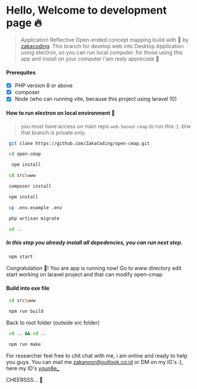 # Hello, Welcome to development page 🔥
> Application Reflective Open-ended concept mapping build with 💖 by [zakacoding](https://zakacoding.github.io).
This branch for develop web into Desktop Application using electron, so you can run local computer. for those using this app and install on your computer i'am realy appreciate 🥰

#### Prerequites
-   [x] PHP version 8 or above
-   [x] composer
-   [x] Node (who can running vite, because this project using laravel 10)

#### How to run electron on local environment 🚀
> you must have access on main repo `web-based-cmap` to run this :). btw that branch is private only.

```bash
 git clone https://github.com/ZakaCoding/open-cmap.git
```
```bash
 cd open-cmap
```
```bash
  npm install
```
```bash
 cd src\www
```
```bash
 composer install
```
```bash
 npm install
```
```bash
 cp .env.example .env
```
```bash
 php artisan migrate
```
```bash
 cd ..
```

##### In this step you already install all depedencies, you can run next step.
```bash
 npm start
```
Congratulation 🎉! You are app is running now! Go to www directory edit start working on laravel project and that can modify open-cmap

#### Build into exe file
```bash
 cd src\www
```
```bash
 npm run build
```
Back to root folder (outside src folder)
```bash
 cd .. && cd ..
```
```bash
 npm run make
```

For researcher feel free to chit chat with me, i am online and ready to help you guys. You can mail me [zakanoor@outlook.co.id](mailto:zakanoor@outlook.co.id) or DM on my IG's :), here my ID's [youn8e_](https://instagram.com/youn8e_)

CHEERSSS... 🥂
